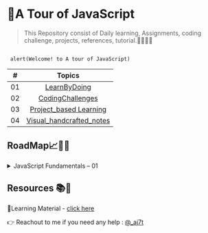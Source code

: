 # 💛A Tour of JavaScript
> This Repository consist of Daily learning, Assignments, coding challenge, projects, references, tutorial.👩‍💻👨‍💻

```

 alert(Welcome! to A tour of JavaScript)

```


|   #       | Topics                                                    |
|-----------|:-------------------------------------------------------------------------------------------------------------: |
|  01   |  [LearnByDoing](https://github.com/Aj7t/A-Tour-of-JavaScript/tree/main/LearnByDoing)      |
|  02   |  [CodingChallenges]()  |
|  03   |  [Project_based Learning]()   |
|  04   |  [Visual_handcrafted_notes](https://twitter.com/_aj7t)   |

<!--- 
### Jonas Schmedtmann Roadmap 
![](https://pbs.twimg.com/media/EgfzxC-U8AES98L?format=jpg&name=large)  

 -->


## RoadMap📈🚵‍♀️

<details>
<summary>JavaScript Fundamentals – 01</summary>
<br><br>
<pre>

1.Values and Variables... 
2.Data Types ... 
3.let, const and var ... 
4.Basic Operators ... 
5.Strings and Template Literals... 
6.Taking Decisions: if / else Statements...
7.Type Conversion and Coercion...  
8.Equality Operators: == vs. ===...
9.Logical Operators ... 
10.The switch Statement ... 
11.The Conditional (Ternary) Operator...
</pre>
</details>



## Resources 📚🧾
📔Learning Material - [click here](https://github.com/Aj7t/A-Tour-of-JavaScript/blob/main/Resources.md)<br>



👉 Reachout to me if you need any help : [@_aj7t](https://twitter.com/_aj7t )
